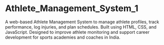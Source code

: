 # Athlete_Management_System_1
A web-based Athlete Management System to manage athlete profiles, track performance, log injuries, and plan schedules. Built using HTML, CSS, and JavaScript. Designed to improve athlete monitoring and support career development for sports academies and coaches in India.
